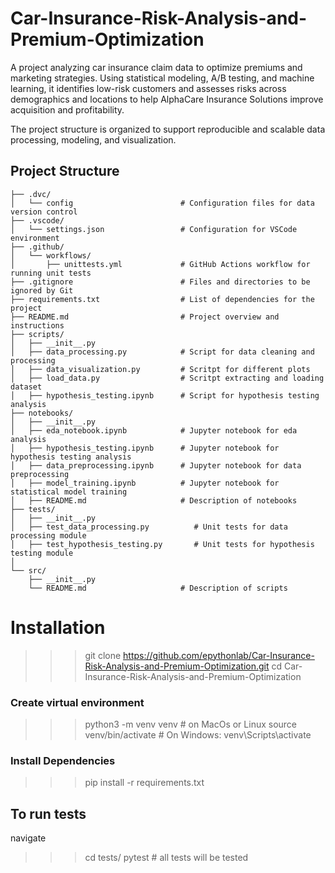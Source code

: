 # Car-Insurance-Risk-Analysis-and-Premium-Optimization
A project analyzing car insurance claim data to optimize premiums and marketing strategies. Using statistical modeling, A/B testing, and machine learning, it identifies low-risk customers and assesses risks across demographics and locations to help AlphaCare Insurance Solutions improve acquisition and profitability.

The project structure is organized to support reproducible and scalable data processing, modeling, and visualization.

## Project Structure

```plaintext
├── .dvc/
│   └── config                        # Configuration files for data version control
├── .vscode/
│   └── settings.json                 # Configuration for VSCode environment
├── .github/
│   └── workflows/
│       ├── unittests.yml             # GitHub Actions workflow for running unit tests
├── .gitignore                        # Files and directories to be ignored by Git
├── requirements.txt                  # List of dependencies for the project
├── README.md                         # Project overview and instructions
├── scripts/
│   ├── __init__.py
│   ├── data_processing.py            # Script for data cleaning and processing
│   ├── data_visualization.py         # Scritpt for different plots
│   ├── load_data.py                  # Scritpt extracting and loading dataset
│   ├── hypothesis_testing.ipynb      # Script for hypothesis testing analysis
├── notebooks/
│   ├── __init__.py
│   ├── eda_notebook.ipynb            # Jupyter notebook for eda analysis
│   ├── hypothesis_testing.ipynb      # Jupyter notebook for hypothesis testing analysis
│   ├── data_preprocessing.ipynb      # Jupyter notebook for data preprocessing
│   ├── model_training.ipynb          # Jupyter notebook for statistical model training
│   ├── README.md                     # Description of notebooks
├── tests/
│   ├── __init__.py
│   ├── test_data_processing.py          # Unit tests for data processing module
│   ├── test_hypothesis_testing.py       # Unit tests for hypothesis testing module
│   
└── src/
    ├── __init__.py
    └── README.md                     # Description of scripts
```
# Installation

>>> git clone https://github.com/epythonlab/Car-Insurance-Risk-Analysis-and-Premium-Optimization.git
>> cd Car-Insurance-Risk-Analysis-and-Premium-Optimization

### Create virtual environment

>>> python3 -m venv venv # on MacOs or Linux
>>> source venv/bin/activate  # On Windows: venv\Scripts\activate

### Install Dependencies

>>> pip install -r requirements.txt

## To run tests
navigate 
>>> cd tests/
>>pytest # all tests will be tested

